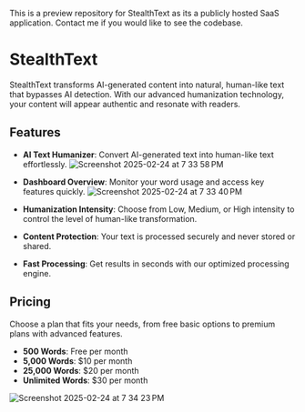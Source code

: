 This is a preview repository for StealthText as its a publicly hosted SaaS application. Contact me if you would like to see the codebase.

# StealthText

StealthText transforms AI-generated content into natural, human-like text that bypasses AI detection. With our advanced humanization technology, your content will appear authentic and resonate with readers.

## Features

- **AI Text Humanizer**: Convert AI-generated text into human-like text effortlessly.
  ![Screenshot 2025-02-24 at 7 33 58 PM](https://github.com/user-attachments/assets/572465ee-6c43-4fe2-a4f0-4250e5720268)

  
- **Dashboard Overview**: Monitor your word usage and access key features quickly.
  ![Screenshot 2025-02-24 at 7 33 40 PM](https://github.com/user-attachments/assets/0f03a082-20d7-42da-b3af-5e445230a78d)


- **Humanization Intensity**: Choose from Low, Medium, or High intensity to control the level of human-like transformation.

- **Content Protection**: Your text is processed securely and never stored or shared.

- **Fast Processing**: Get results in seconds with our optimized processing engine.


## Pricing

Choose a plan that fits your needs, from free basic options to premium plans with advanced features.

- **500 Words**: Free per month
- **5,000 Words**: $10 per month
- **25,000 Words**: $20 per month
- **Unlimited Words**: $30 per month

![Screenshot 2025-02-24 at 7 34 23 PM](https://github.com/user-attachments/assets/22f86915-53ae-4a49-b2cb-9caf65e33c05)


